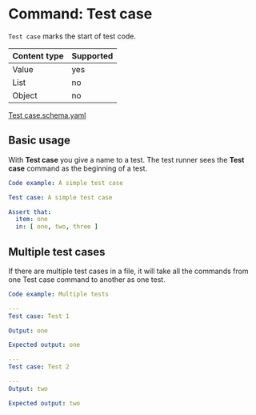 # Command: Test case

`Test case` marks the start of test code.

| Content type | Supported |
|--------------|-----------|
| Value        | yes       |
| List         | no        |
| Object       | no        |

[Test case.schema.yaml](schema/Test%20case.schema.yaml)

## Basic usage

With **Test case** you give a name to a test. The test runner sees the **Test case** command as the beginning of a test.

```yaml specscript
Code example: A simple test case

Test case: A simple test case

Assert that:
  item: one
  in: [ one, two, three ]
```

## Multiple test cases

If there are multiple test cases in a file, it will take all the commands from one Test case command to another as one
test.

```yaml specscript
Code example: Multiple tests

---
Test case: Test 1

Output: one

Expected output: one

---
Test case: Test 2

---
Output: two

Expected output: two

```
